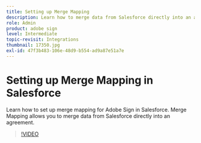 ```yaml
---
title: Setting up Merge Mapping
description: Learn how to merge data from Salesforce directly into an agreement
role: Admin
product: adobe sign
level: Intermediate
topic-revisit: Integrations
thumbnail: 17350.jpg
exl-id: 47f3b483-106e-48d9-b554-ad9a87e51a7e
---
```

# Setting up Merge Mapping in Salesforce

Learn how to set up merge mapping for Adobe Sign in Salesforce. Merge Mapping allows you to merge data from Salesforce directly into an agreement.

>[!VIDEO](https://video.tv.adobe.com/v/17350?hidetitle=true)
